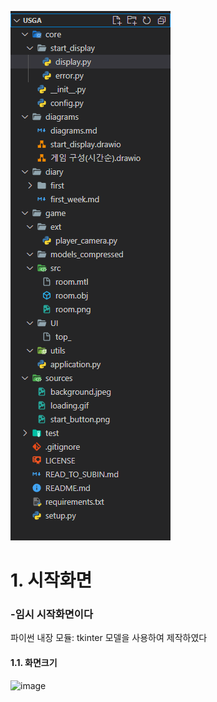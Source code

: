 ![[디렉토리]([diary/first/directories.png](https://github.com/urinlee/USGA/blob/main/diary/first/directories.png?raw=true))](https://github.com/urinlee/USGA/blob/main/diary/first/directories.png?raw=true)


# 1. 시작화면

### -임시 시작화면이다

파이썬 내장 모듈: tkinter 모델을 사용하여 제작하였다

#### 1.1. 화면크기

![image](https://github.com/urinlee/USGA/assets/62046969/c75747ce-0e00-4522-95a3-b95ee0246a10)

